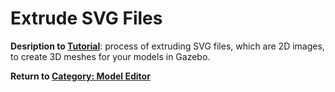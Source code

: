 # Extrude SVG Files

**Desription to [Tutorial][1]**: process of extruding SVG files, which are 2D images, to create 3D meshes for your models in Gazebo.

**Return to [Category: Model Editor][2]**

[1]: http://gazebosim.org/tutorials?tut=extrude_svg&cat=model_editor_top
[2]: ../gazebo_categories/model_editor.md
